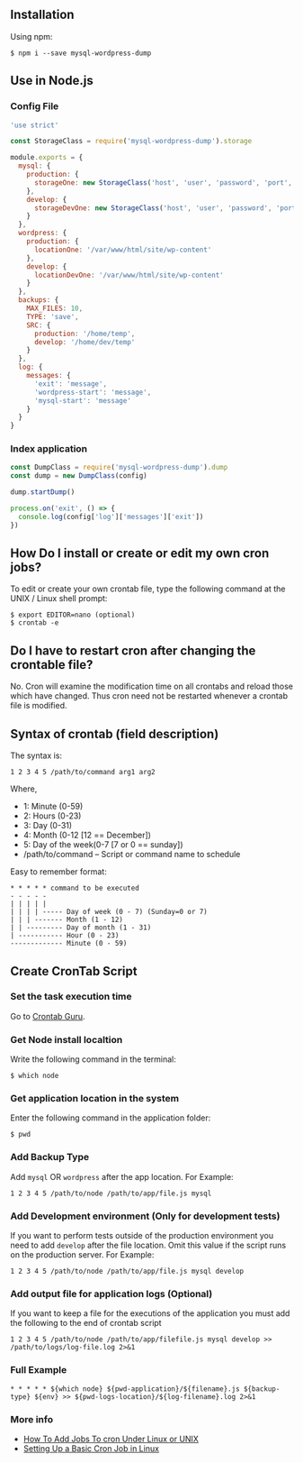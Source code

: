 ## Installation

Using npm:

```
$ npm i --save mysql-wordpress-dump
```

## Use in Node.js

### Config File

```js
'use strict'

const StorageClass = require('mysql-wordpress-dump').storage

module.exports = {
  mysql: {
    production: {
      storageOne: new StorageClass('host', 'user', 'password', 'port', 'database')
    },
    develop: {
      storageDevOne: new StorageClass('host', 'user', 'password', 'port', 'database')
    }
  },
  wordpress: {
    production: {
      locationOne: '/var/www/html/site/wp-content'
    },
    develop: {
      locationDevOne: '/var/www/html/site/wp-content'
    }
  },
  backups: {
    MAX_FILES: 10,
    TYPE: 'save',
    SRC: {
      production: '/home/temp',
      develop: '/home/dev/temp'
    }
  },
  log: {
    messages: {
      'exit': 'message',
      'wordpress-start': 'message',
      'mysql-start': 'message'
    }
  }
}

```

### Index application

```js
const DumpClass = require('mysql-wordpress-dump').dump
const dump = new DumpClass(config)

dump.startDump()

process.on('exit', () => {
  console.log(config['log']['messages']['exit'])
})
```

## How Do I install or create or edit my own cron jobs?

To edit or create your own crontab file, type the following command at the UNIX / Linux shell prompt:

```
$ export EDITOR=nano (optional)
$ crontab -e
```

## Do I have to restart cron after changing the crontable file?

No. Cron will examine the modification time on all crontabs and reload those which have changed. Thus cron need not be restarted whenever a crontab file is modified.

## Syntax of crontab (field description)

The syntax is:

```
1 2 3 4 5 /path/to/command arg1 arg2
```

Where,

* 1: Minute (0-59)
* 2: Hours (0-23)
* 3: Day (0-31)
* 4: Month (0-12 [12 == December])
* 5: Day of the week(0-7 [7 or 0 == sunday])
* /path/to/command – Script or command name to schedule

Easy to remember format:

```
* * * * * command to be executed
- - - - -
| | | | |
| | | | ----- Day of week (0 - 7) (Sunday=0 or 7)
| | | ------- Month (1 - 12)
| | --------- Day of month (1 - 31)
| ----------- Hour (0 - 23)
------------- Minute (0 - 59)
```

## Create CronTab Script

### Set the task execution time

Go to [Crontab Guru](https://crontab.guru/#*_*_*_*_*).

### Get Node install localtion

Write the following command in the terminal:

```
$ which node
```

### Get application location in the system

Enter the following command in the application folder:

```
$ pwd
```

### Add Backup Type

Add `mysql` OR `wordpress` after the app location. For Example:

```
1 2 3 4 5 /path/to/node /path/to/app/file.js mysql
```

### Add Development environment (Only for development tests)

If you want to perform tests outside of the production environment you need to add `develop` after the file location.
Omit this value if the script runs on the production server. For Example:

```
1 2 3 4 5 /path/to/node /path/to/app/file.js mysql develop
```

### Add output file for application logs (Optional)

If you want to keep a file for the executions of the application you must add the following to the end of crontab script

```
1 2 3 4 5 /path/to/node /path/to/app/filefile.js mysql develop >> /path/to/logs/log-file.log 2>&1
```

### Full Example

```
* * * * * ${which node} ${pwd-application}/${filename}.js ${backup-type} ${env} >> ${pwd-logs-location}/${log-filename}.log 2>&1
```

### More info

* [How To Add Jobs To cron Under Linux or UNIX](https://www.cyberciti.biz/faq/how-do-i-add-jobs-to-cron-under-linux-or-unix-oses/)
* [Setting Up a Basic Cron Job in Linux](https://www.taniarascia.com/setting-up-a-basic-cron-job-in-linux/)
